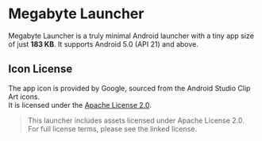 # Megabyte Launcher

Megabyte Launcher is a truly minimal Android launcher with a tiny app size of just **183 KB**. It supports Android 5.0 (API 21) and above.

   
## Icon License

The app icon is provided by Google, sourced from the Android Studio Clip Art icons.  
It is licensed under the [Apache License 2.0](https://www.apache.org/licenses/LICENSE-2.0.txt).
> This launcher includes assets licensed under Apache License 2.0.  
> For full license terms, please see the linked license.
